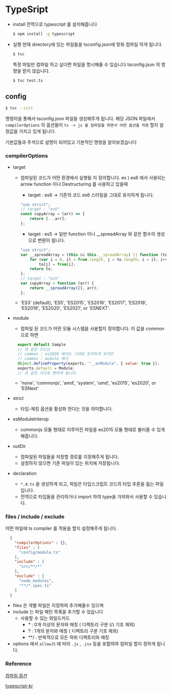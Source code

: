 # TypeSript 

* install
    전역으로 typescript 를 설치해줍니다
    
    ```bash
    $ npm install -g typescript
    ```
* 실행
    현재 directory에 있는 파일들을 tsconfig.json에 맞춰 컴파일 하게 됩니다.
    
    ```bash
    $ tsc
    ```
    특정 파일만 컴파일 하고 싶다면 파일을 명시해줄 수 있습니다
    tsconfig.json 의 영향을 받지 않습니다.
    
    ```bash
    $ tsc test.ts
    ```



## config 

```bash
$ tsc --init
```
명령어을 통해서 tsconfig.json 파일을 생성해주게 됩니다.
해당 JSON 파일에서 `compilerOptions` 의 옵션들이 `ts -> js 을 컴파일을 하면서 어떤 옵션을 적용` 할지 설정값을 가지고 있게 됩니다.

기본값들과 주석으로 설명이 되어있고 기본적인 명령을 알아보겠습니다



### compilerOptions

* target
  - 컴파일된 코드가 어떤 환경에서 실행될 지 정의합니다.
    ex ) es6 에서 사용되는 arrow function 이나 Destructuring 를 사용하고 있을때

    - target : es6 -> 기존의 코드 es6 스타일을 그대로 유지하게 됩니다. 

    ```javascript
    "use strict";
    // target : "es6"
    const copyArray = (arr) => {
        return [...arr];
    };
    ```

    - target : es5 -> 일반 function 이나 __spreadArray 와 같은 함수의 생성으로 변환이 됩니다.

    ```javascript
    "use strict";
    var __spreadArray = (this && this.__spreadArray) || function (to, from) {
        for (var i = 0, il = from.length, j = to.length; i < il; i++, j++)
            to[j] = from[i];
        return to;
    };
    // target : "es5"
    var copyArray = function (arr) {
        return __spreadArray([], arr);
    };
    ```

  - 'ES3' (default), 'ES5', 'ES2015', 'ES2016', 'ES2017', 'ES2018', 'ES2019', 'ES2020', 'ES2021', or 'ESNEXT'.

  

* module
  - 컴파일 된 코드가 어떤 모듈 시스템을 사용할지 정의합니다.
  이 값을 common 으로 하면
  ```javascript
    export default Sample
    // 과 같은 코드는
    // common : es2020 에서는 그대로 유지하게 되지만
    // common : module 에서
    Object.defineProperty(exports, "__esModule", { value: true });
    exports.default = Module; 
    // 과 같은 식으로 변하게 됩니다.
  ```
  - 'none', 'commonjs', 'amd', 'system', 'umd', 'es2015', 'es2020', or 'ESNext'

  
  
* strict
  
  - 타입-체킹 옵션을 활성화 한다는 것을 의미합니다.
  
  
  
* esModuleInterop
  
  - commonjs 모듈 형태로 이루어진 파일을 es2015 모듈 형태로 불러올 수 있게 해줍니다.
  
  
  
* outDir
  - 컴파일된 파일들을 저장할 경로를 지정해주게 됩니다.
  - 설정하지 않으면 기존 파일이 있는 위치에 저장됩니다.
  
  
  
* declaration
  - `*.d.ts` 을 생성하게 되고, 파일은 타입스크립트 코드의 타입 추론을 돕는 파일입니다. 
  - 전역으로 타입들을 관리하거나 import 하여 type을 가져와서 사용할 수 있습니다.
  
  

### files / include / exclude
어떤 파일에 ts compiler 를 적용을 할지 설정해주게 됩니다.
```json
  {
    "compilerOptions" : {},
    "files" : [
      "config/module.ts" 
    ],
    "include" : [
      "src/**/*"
    ],
    "exclude" : [
      "node_modules",
      "**/*.spec.ts"
    ]
  }
```
  - files 은 개별 파일은 지정하여 추가해줄수 있으며
  - include 는 파일 패턴 목록을 추가할 수 있습니다
    - 사용할 수 있는 와일드카드
      - \*  : 0개 이상의 문자와 매칭 ( 디렉토리 구분 (/) 기호 제외)
      - ?  : 1개의 문자와 매칭 ( 디렉토리 구분 기호 제외)
      - **/  : 반복적으로 모든 하위 디렉토리와 매칭
  - options 에서 `allowJS` 에 따라 `.js` , `.jsx` 등을 포함하여 컴파일 할지 정하게 됩니다.



### Reference

[컴파일 옵션](https://geonlee.tistory.com/214)

[typescript-kr](https://typescript-kr.github.io/pages/tsconfig.json.html)